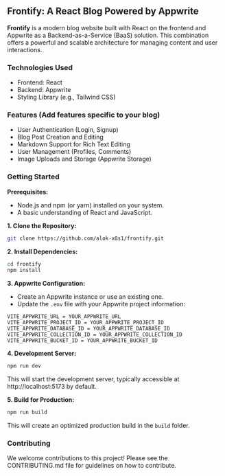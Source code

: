 ## Frontify: A React Blog Powered by Appwrite

**Frontify** is a modern blog website built with React on the frontend and Appwrite as a Backend-as-a-Service (BaaS) solution. This combination offers a powerful and scalable architecture for managing content and user interactions.

### Technologies Used

* Frontend: React
* Backend: Appwrite
* Styling Library (e.g., Tailwind CSS)

### Features (Add features specific to your blog)

* User Authentication (Login, Signup)
* Blog Post Creation and Editing
* Markdown Support for Rich Text Editing
* User Management (Profiles, Comments) 
* Image Uploads and Storage (Appwrite Storage)

### Getting Started

**Prerequisites:**

* Node.js and npm (or yarn) installed on your system.
* A basic understanding of React and JavaScript.

**1. Clone the Repository:**

```bash
git clone https://github.com/alok-x0s1/frontify.git
```

**2. Install Dependencies:**

```bash
cd frontify
npm install
```

**3. Appwrite Configuration:**

* Create an Appwrite instance or use an existing one. 
* Update the `.env` file with your Appwrite project information:

```
VITE_APPWRITE_URL = YOUR_APPWRITE_URL
VITE_APPWRITE_PROJECT_ID = YOUR_APPWRITE_PROJECT_ID
VITE_APPWRITE_DATABASE_ID = YOUR_APPWRITE_DATABASE_ID
VITE_APPWRITE_COLLECTION_ID = YOUR_APPWRITE_COLLECTION_ID
VITE_APPWRITE_BUCKET_ID = YOUR_APPWRITE_BUCKET_ID
```

**4. Development Server:**

```bash
npm run dev
```

This will start the development server, typically accessible at http://localhost:5173 by default.

**5. Build for Production:**

```bash
npm run build
```

This will create an optimized production build in the `build` folder.

### Contributing

We welcome contributions to this project! Please see the CONTRIBUTING.md file for guidelines on how to contribute.
